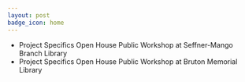 ```yaml
---
layout: post
badge_icon: home
---
```


* Project Specifics Open House Public Workshop at Seffner-Mango Branch Library 
* Project Specifics Open House Public Workshop at Bruton Memorial Library
